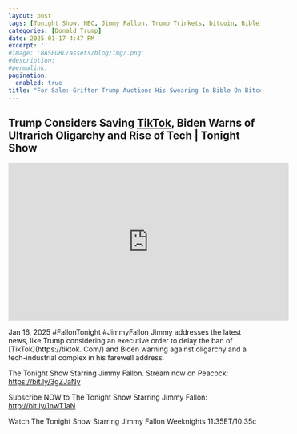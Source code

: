 ```yaml
---
layout: post
tags: [Tonight Show, NBC, Jimmy Fallon, Trump Trinkets, bitcoin, Bible, inauguration, grifter, politics]
categories: [Donald Trump]
date: 2025-01-17 4:47 PM
excerpt: ''
#image: 'BASEURL/assets/blog/img/.png'
#description:
#permalink:
pagination: 
  enabled: true
title: "For Sale: Grifter Trump Auctions His Swearing In Bible On Bitcoin"
---
```



## Trump Considers Saving [TikTok](https://tiktok.com/), Biden Warns of Ultrarich Oligarchy and Rise of Tech | Tonight Show

<iframe width="560" height="315" src="https://www.youtube.com/embed/hPUYuCoEqAU?si=fXUhSNezirpvPZGH" title="YouTube video player" frameborder="0" allow="accelerometer; autoplay; clipboard-write; encrypted-media; gyroscope; picture-in-picture; web-share" referrerpolicy="strict-origin-when-cross-origin" allowfullscreen></iframe>

Jan 16, 2025  #FallonTonight #JimmyFallon
Jimmy addresses the latest news, like Trump considering an executive order to delay the ban of [TikTok](https://tiktok. Com/) and Biden warning against oligarchy and a tech-industrial complex in his farewell address.

The Tonight Show Starring Jimmy Fallon. Stream now on Peacock: https://bit.ly/3gZJaNy

Subscribe NOW to The Tonight Show Starring Jimmy Fallon: http://bit.ly/1nwT1aN
 
Watch The Tonight Show Starring Jimmy Fallon Weeknights 11:35ET/10:35c
